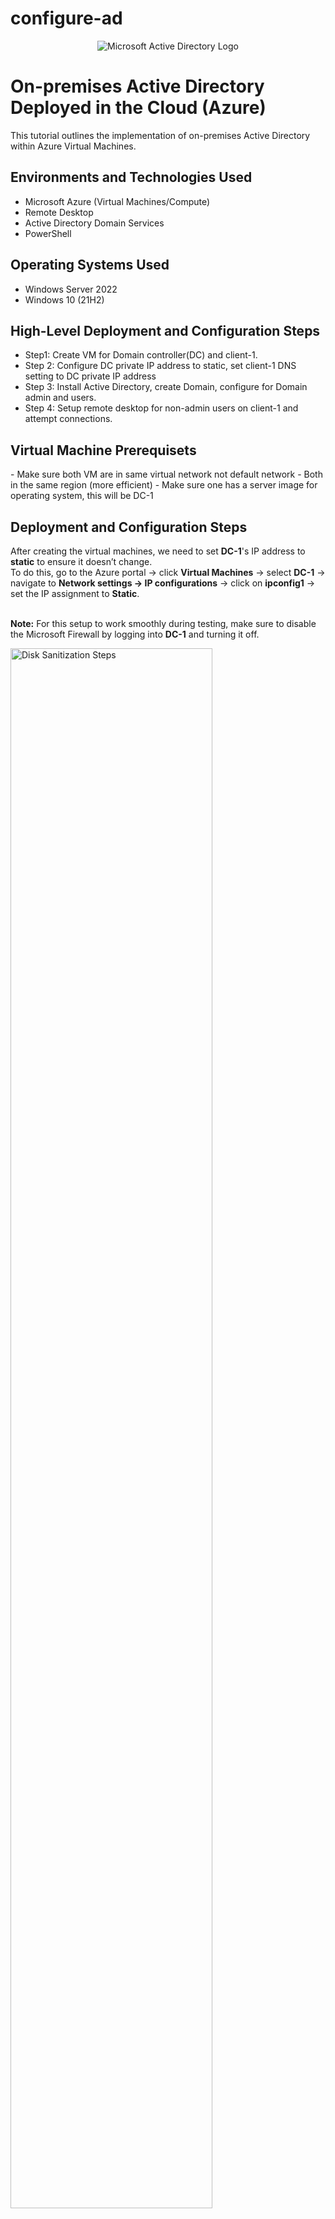 # configure-ad

<p align="center">
<img src="https://i.imgur.com/pU5A58S.png" alt="Microsoft Active Directory Logo"/>
</p>

<h1>On-premises Active Directory Deployed in the Cloud (Azure)</h1>
This tutorial outlines the implementation of on-premises Active Directory within Azure Virtual Machines.<br />

<h2>Environments and Technologies Used</h2>

- Microsoft Azure (Virtual Machines/Compute)
- Remote Desktop
- Active Directory Domain Services
- PowerShell

<h2>Operating Systems Used </h2>

- Windows Server 2022
- Windows 10 (21H2)

<h2>High-Level Deployment and Configuration Steps</h2>

- Step1: Create VM for Domain controller(DC) and client-1. 
- Step 2: Configure DC private IP address to static, set client-1 DNS setting to DC private IP address
- Step 3: Install Active Directory, create Domain, configure for Domain admin and users.
- Step 4: Setup remote desktop for non-admin users on client-1 and attempt connections.

<h2>Virtual Machine Prerequisets</h2>
- Make sure both VM are in same virtual network not default network
- Both in the same region (more efficient)
- Make sure one has a server image for operating system, this will be DC-1

 
<h2>Deployment and Configuration Steps</h2>

<p>
  After creating the virtual machines, we need to set <strong>DC-1</strong>'s IP address to <strong>static</strong> to ensure it doesn’t change.<br>
  To do this, go to the Azure portal → click <strong>Virtual Machines</strong> → select <strong>DC-1</strong> → navigate to <strong>Network settings → IP configurations</strong> → click on <strong>ipconfig1</strong> → set the IP assignment to <strong>Static</strong>.<br><br>

  <strong>Note:</strong> For this setup to work smoothly during testing, make sure to disable the Microsoft Firewall by logging into <strong>DC-1</strong> and turning it off.
</p>
<p>
<img src="AD-static-dc1.png" height="80%" width="80%" alt="Disk Sanitization Steps"/>
</p>
<br><br>

<p>
  To change the DNS server for <strong>client-1</strong>, go to the <strong>Virtual Machines</strong> section in the Azure portal and select <strong>client-1</strong>.<br>
  From there, navigate to: <strong>Network settings → DNS servers</strong> (under the <em>Settings</em> menu) → choose <strong>Custom</strong> → enter the private IP address of <strong>DC-1</strong>.<br>
  This change will reroute DNS traffic to <strong>DC-1</strong> instead of the default Azure gateway.

  To confirm the DNS configuration, log in to <strong>client-1</strong> and run the following PowerShell commands:<br>
  <code>ipconfig /all</code><br>
  <code>ping 10.0.0.4</code><br>
  These will verify the DNS settings and confirm network connectivity to <strong>DC-1</strong>.
</p>
<p>
<img src="dns-privateIP.png" height="80%" width="80%" alt="Disk Sanitization Steps"/>
</p>
<p>
<img src="dnsPingfromClient1.PNG" height="80%" width="80%" alt="Disk Sanitization Steps"/>
</p>
<br><br>

<p>
  To make <strong>DC-1</strong> a domain controller, open <strong>Server Manager</strong> and click on <strong>Add Roles and Features</strong>.<br>
  Click <strong>Next</strong> through the prompts until you reach the <strong>Server Roles</strong> page (as shown in the first image).<br>
  Select <strong>Active Directory Domain Services</strong>, then continue clicking <strong>Next</strong> until you reach the <strong>Install</strong> option.<br><br>

  Once installation is complete, click the flag icon in the upper-right corner of Server Manager (as shown in image two).<br>
  Select <strong>Promote this server to a domain controller</strong>, then choose <strong>Deployment Configuration → Add a new forest</strong>, and enter your desired root domain name.<br>
  Continue through the wizard and complete the installation.<br><br>

  After installation, the VM will automatically restart. When logging back in, use your domain credentials.<br>
  For example, to log in as user <strong>labuser</strong> within the domain <strong>mydomain.com</strong>, enter: <code>mydomain.com\labuser</code>.
</p>
<p>
<img src="ad-image3.PNG" height="80%" width="80%" alt="Disk Sanitization Steps"/>
</p>
<p>
<img src="ad-image4.PNG" height="80%" width="80%" alt="Disk Sanitization Steps"/>
</p>
<p>
<img src="domainlogin-image5.png" height="80%" width="80%" alt="Disk Sanitization Steps"/>
</p>
<br><br>

<p>
  Now we want to create two folders—one for employees and another for admins—and also create a Domain Admin user.<br><br>

  To create the folders, click the search bar and type <strong>Active Directory Users and Computers</strong>, then open it.<br>
  Right-click on <strong>mydomain.com</strong> → select <strong>New → Organizational Unit</strong> → enter the folder names.<br>
  In this case, create two organizational units: <strong>_EMPLOYEES</strong> and <strong>_ADMINS</strong>.<br><br>

  To create a Domain Admin user:<br>
  Right-click the <strong>_ADMINS</strong> folder → select <strong>New → User</strong> → fill out the user details.<br>
  For this example, we create a user named <strong>jane_admin</strong>. Click <strong>Next</strong>, then set a password when prompted.<br><br>

  Once the user is created, right-click on <strong>jane_admin</strong> → select <strong>Properties</strong> → go to the <strong>Member Of</strong> tab → click <strong>Add</strong> → type <code>Domain Admins</code> → click <strong>Check Names</strong> → then <strong>OK</strong>, <strong>Apply</strong>, and <strong>OK</strong> again.

  Jane_admin is now officially part of the <strong>Domain Admins</strong> group.
</p>
<p>
<img src="ad-image6.PNG" height="80%" width="80%" alt="Disk Sanitization Steps"/>
</p>
<p>
<img src="ad-image7.PNG" height="80%" width="80%" alt="Disk Sanitization Steps"/>
</p>
<p>
<img src="ad-image8.PNG" height="80%" width="80%" alt="Disk Sanitization Steps"/>
</p>
<br><br>

<p>
  The next step is to add <strong>Client-1</strong> to our domain.<br>
  Log in to the VM using your initial user account (in this case, <code>labuser</code>).<br>
  Go to <strong>Settings → Rename this PC (advanced)</strong> → click <strong>Change</strong> → select <strong>Domain</strong> and enter your domain name (e.g., <code>mydomain.com</code>) → click <strong>OK</strong>.

  This process adds <strong>Client-1</strong> to the domain <strong>mydomain.com</strong>.<br>
  To confirm the change, go back to the Domain Controller VM.<br>
  Open <strong>Active Directory Users and Computers</strong> → click on the <strong>Computers</strong> folder → you should see <strong>Client-1</strong> listed there.
</p>
<p>
<img src="ad-image10.PNG" height="80%" width="80%" alt="Disk Sanitization Steps"/>
</p>
<p>
<img src="ad-image11.PNG" height="80%" width="80%" alt="Disk Sanitization Steps"/>
</p>
<br><br>

<p>
  In this step, we want to grant remote access to <strong>Client-1</strong> for all users in the domain.<br>
  Log in to <strong>Client-1</strong> as the admin user (e.g., <code>Jane_admin</code>).<br>
  Go to <strong>Settings → Remote Desktop</strong> (found on the right side of the page) → click <strong>Select users that can remotely access this PC</strong> → click <strong>Add</strong> and enter <strong>Domain Users</strong> → click <strong>OK</strong>.<br><br>

  This grants remote desktop access to all domain users. You can now create additional user accounts that will be able to connect to <strong>Client-1</strong> remotely.
</p>
<p>
<img src="ad-image13.PNG" height="80%" width="80%" alt="Disk Sanitization Steps"/>
</p>
<br><br>

<p>
  To create users in bulk, we can use a PowerShell script. Here's how to do it:<br><br>

  Log in to <strong>DC-1</strong> as an admin → open <strong>PowerShell ISE</strong> → go to <strong>File → New</strong> → paste the script into the editor → click <strong>Run Script</strong>.<br><br>

  If executed correctly, the script will generate user accounts. To confirm, open <strong>Active Directory Users and Computers</strong> and navigate to the <strong>_EMPLOYEES</strong> folder — the new accounts should appear there.<br><br>

  <strong>Note:</strong> In this example, the script creates <strong>100 user accounts</strong>, all using the password <code>Password1</code>. The users will be imported into the <strong>_EMPLOYEES</strong> organizational unit, so it's important that this folder exists and is named correctly.<br><br>

  Finally, to verify that the accounts work, try logging into <strong>Client-1</strong> via <strong>Remote Desktop</strong> using one of the new users. For example:<br>
  <strong>Username:</strong> <code>mydomain.com\big.sapir</code><br>
  <strong>Password:</strong> <code>Password1</code>
</p>
<p>
<img src="ad-image14.PNG" height="80%" width="80%" alt="Disk Sanitization Steps"/>
</p>
<p>
<img src="ad-image15.PNG" height="80%" width="80%" alt="Disk Sanitization Steps"/>
</p>
<br><br>


<p>
  <strong>SETTING A GROUP POLICY</strong><br>
  To configure the account lockout policy via Group Policy, open the Group Policy Management Console (GPMC) on the <strong>dc-1</strong> VM.<br>
  Right-click the <strong>Start</strong> button → click <strong>Run</strong> → type <code>gpmc.msc</code> → press <strong>Enter</strong>.<br>

  In the GPMC, right-click your domain (e.g., <strong>mydomain.com</strong>) and select <strong>Edit</strong>.<br>
  Navigate to: <strong>Computer Configuration → Policies → Windows Settings → Security Settings → Account Policies → Account Lockout Policy</strong>.<br>

  Once there, configure the following settings:
</p>

<ul>
  <li><strong>Account lockout duration:</strong> 30 minutes</li>
  <li><strong>Account lockout threshold:</strong> 5 invalid login attempts</li>
  <li><strong>Reset account lockout counter after:</strong> 10 minutes</li>
</ul>
  
<p>
<img src="AccLock-image1.png" height="80%" width="80%" alt="Disk Sanitization Steps"/>
</p>
<p>
<img src="AccLock-image2.png" height="80%" width="80%" alt="Disk Sanitization Steps"/>
</p>

<p>
  Now, for the new settings to apply, you can either wait for Group Policy to propagate automatically or force an update immediately.<br>
  On a client machine, open <strong>Command Prompt</strong> and run: <code>gpupdate /force</code>, then press <strong>Enter</strong>.<br>
  In this case, log in to the <strong>client-1</strong> VM as the admin account: <code>mydomain.com\jane_admin</code>.
</p>
<p>
<img src="AccLock-image3.png" height="80%" width="80%" alt="Disk Sanitization Steps"/>
</p>

<p>
  To verify that the Group Policy is in place, log out of the admin account and attempt to sign in as a regular user.<br>
  Intentionally enter the wrong password <strong>five times</strong> — for example, I used <code>mydomain.com\bagom.mikul</code> with an incorrect password.<br>
  After the fifth failed attempt, the account was locked, confirming that the Group Policy is working as expected.
</p>
<p>
<img src="AccLock-image4.png" height="80%" width="80%" alt="Disk Sanitization Steps"/>
</p>

<p>
  Now we can unlock the account. On the <strong>dc-1</strong> VM, open <strong>Active Directory Users and Computers</strong>.<br>
  Navigate to: <strong>mydomain.com → _EMPLOYEES</strong>, then right-click and select <strong>Find</strong>.<br>
  Type the locked-out username (e.g., <code>bagom.mikul</code>), double-click the account, and check <strong>Unlock Account</strong>.<br>
  The user <code>bagom.mikul</code> is now unlocked.<br><br>

  To reset the password for this account, right-click the user in <strong>Active Directory Users and Computers</strong> and select <strong>Reset Password...</strong>
</p>

<p>
<img src="AccLock-image5.png" height="80%" width="80%" alt="Disk Sanitization Steps"/>
</p>


</p>
